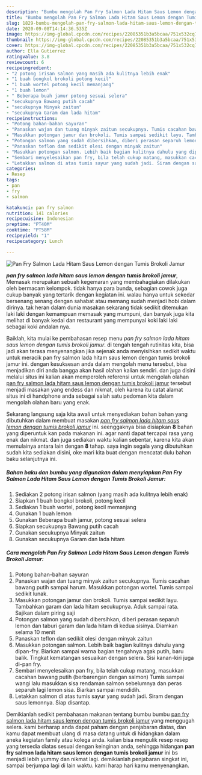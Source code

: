 ```yaml
---
description: "Bumbu mengolah Pan Fry Salmon Lada Hitam Saus Lemon dengan Tumis Brokoli Jamur yang enak"
title: "Bumbu mengolah Pan Fry Salmon Lada Hitam Saus Lemon dengan Tumis Brokoli Jamur yang enak"
slug: 1829-bumbu-mengolah-pan-fry-salmon-lada-hitam-saus-lemon-dengan-tumis-brokoli-jamur-yang-enak
date: 2020-09-08T14:14:36.535Z
image: https://img-global.cpcdn.com/recipes/22085351b3a5bcaa/751x532cq70/pan-fry-salmon-lada-hitam-saus-lemon-dengan-tumis-brokoli-jamur-foto-resep-utama.jpg
thumbnail: https://img-global.cpcdn.com/recipes/22085351b3a5bcaa/751x532cq70/pan-fry-salmon-lada-hitam-saus-lemon-dengan-tumis-brokoli-jamur-foto-resep-utama.jpg
cover: https://img-global.cpcdn.com/recipes/22085351b3a5bcaa/751x532cq70/pan-fry-salmon-lada-hitam-saus-lemon-dengan-tumis-brokoli-jamur-foto-resep-utama.jpg
author: Ella Gutierrez
ratingvalue: 3.8
reviewcount: 6
recipeingredient:
- "2 potong irisan salmon yang masih ada kulitnya lebih enak"
- "1 buah bongkol brokoli potong kecil"
- "1 buah wortel potong kecil memanjang"
- "1 buah lemon"
- " Beberapa buah jamur potong sesuai selera"
- "secukupnya Bawang putih cacah"
- "secukupnya Minyak zaitun"
- "secukupnya Garam dan lada hitam"
recipeinstructions:
- "Potong bahan-bahan sayuran"
- "Panaskan wajan dan tuang minyak zaitun secukupnya. Tumis cacahan bawang putih sampai harum. Masukkan potongan wortel. Tumis sampai sedikit lunak."
- "Masukkan potongan jamur dan brokoli. Tumis sampai sedikit layu. Tambahkan garam dan lada hitam secukupnya. Aduk sampai rata. Sajikan dalam piring saji"
- "Potongan salmon yang sudah dibersihkan, diberi perasan separuh lemon dan taburi garam dan lada hitam di kedua sisinya. Diamkan selama 10 menit"
- "Panaskan teflon dan sedikit olesi dengan minyak zaitun"
- "Masukkan potongan salmon. Lebih baik bagian kulitnya dahulu yang dipan-fry. Biarkan sampai warna bagian tengahnya agak putih, baru balik. Tingkat kematangan sesuaikan dengan selera. Sisi kanan-kiri juga di-pan fry."
- "Sembari menyelesaikan pan fry, bila telah cukup matang, masukkan cacahan bawang putih (berbarengan dengan salmon) Tumis sampai wangi lalu masukkan sisa rendaman salmon sebelumnya dan peras separuh lagi lemon sisa. Biarkan sampai mendidih."
- "Letakkan salmon di atas tumis sayur yang sudah jadi. Siram dengan saus lemonnya. Siap disantap."
categories:
- Resep
tags:
- pan
- fry
- salmon

katakunci: pan fry salmon 
nutrition: 141 calories
recipecuisine: Indonesian
preptime: "PT40M"
cooktime: "PT58M"
recipeyield: "1"
recipecategory: Lunch

---
```



![Pan Fry Salmon Lada Hitam Saus Lemon dengan Tumis Brokoli Jamur](https://img-global.cpcdn.com/recipes/22085351b3a5bcaa/751x532cq70/pan-fry-salmon-lada-hitam-saus-lemon-dengan-tumis-brokoli-jamur-foto-resep-utama.jpg)

<b><i>pan fry salmon lada hitam saus lemon dengan tumis brokoli jamur</i></b>, Memasak merupakan sebuah kegemaran yang membahagiakan dilakukan oleh bermacam kelompok. tidak hanya para bunda, sebagian cowok juga cukup banyak yang tertarik dengan kegiatan ini. walau hanya untuk sekedar bersenang senang dengan sahabat atau memang sudah menjadi hobi dalam dirinya. tak heran dalam dunia masakan sekarang tidak sedikit ditemukan laki laki dengan kemampuan memasak yang mumpuni, dan banyak juga kita melihat di banyak kedai dan restaurant yang mempunyai koki laki laki sebagai koki andalan nya.

Baiklah, kita mulai ke pembahasan resep menu <i>pan fry salmon lada hitam saus lemon dengan tumis brokoli jamur</i>. di tengah tengah rutinitas kita, bisa jadi akan terasa menyenangkan jika sejenak anda menyisihkan sedikit waktu untuk meracik pan fry salmon lada hitam saus lemon dengan tumis brokoli jamur ini. dengan kesuksesan anda dalam mengolah menu tersebut, bisa menjadikan diri anda bangga akan hasil olahan kalian sendiri. dan juga disini melalui situs ini kalian akan memperoleh referensi untuk mengolah olahan <u>pan fry salmon lada hitam saus lemon dengan tumis brokoli jamur</u> tersebut menjadi masakan yang endess dan nikmat, oleh karena itu catat alamat situs ini di handphone anda sebagai salah satu pedoman kita dalam mengolah olahan baru yang enak.




Sekarang langsung saja kita awali untuk menyediakan bahan bahan yang dibutuhkan dalam membuat masakan <u><i>pan fry salmon lada hitam saus lemon dengan tumis brokoli jamur</i></u> ini. seenggaknya bisa disiapkan <b>8</b> bahan yang diperuntuk kan pada makanan ini. agar nanti dapat tercapai rasa yang enak dan nikmat. dan juga sediakan waktu kalian sebentar, karena kita akan memulainya antara lain dengan <b>8</b> tahap. saya ingin segala yang dibutuhkan sudah kita sediakan disini, oke mari kita buat dengan mencatat dulu bahan baku selanjutnya ini.

<!--inarticleads1-->

##### Bahan baku dan bumbu yang digunakan dalam menyiapkan Pan Fry Salmon Lada Hitam Saus Lemon dengan Tumis Brokoli Jamur:

1. Sediakan 2 potong irisan salmon (yang masih ada kulitnya lebih enak)
1. Siapkan 1 buah bongkol brokoli, potong kecil
1. Sediakan 1 buah wortel, potong kecil memanjang
1. Gunakan 1 buah lemon
1. Gunakan  Beberapa buah jamur, potong sesuai selera
1. Siapkan secukupnya Bawang putih cacah
1. Gunakan secukupnya Minyak zaitun
1. Gunakan secukupnya Garam dan lada hitam




<!--inarticleads2-->

##### Cara mengolah Pan Fry Salmon Lada Hitam Saus Lemon dengan Tumis Brokoli Jamur:

1. Potong bahan-bahan sayuran
1. Panaskan wajan dan tuang minyak zaitun secukupnya. Tumis cacahan bawang putih sampai harum. Masukkan potongan wortel. Tumis sampai sedikit lunak.
1. Masukkan potongan jamur dan brokoli. Tumis sampai sedikit layu. Tambahkan garam dan lada hitam secukupnya. Aduk sampai rata. Sajikan dalam piring saji
1. Potongan salmon yang sudah dibersihkan, diberi perasan separuh lemon dan taburi garam dan lada hitam di kedua sisinya. Diamkan selama 10 menit
1. Panaskan teflon dan sedikit olesi dengan minyak zaitun
1. Masukkan potongan salmon. Lebih baik bagian kulitnya dahulu yang dipan-fry. Biarkan sampai warna bagian tengahnya agak putih, baru balik. Tingkat kematangan sesuaikan dengan selera. Sisi kanan-kiri juga di-pan fry.
1. Sembari menyelesaikan pan fry, bila telah cukup matang, masukkan cacahan bawang putih (berbarengan dengan salmon) Tumis sampai wangi lalu masukkan sisa rendaman salmon sebelumnya dan peras separuh lagi lemon sisa. Biarkan sampai mendidih.
1. Letakkan salmon di atas tumis sayur yang sudah jadi. Siram dengan saus lemonnya. Siap disantap.




Demikianlah sedikit pembahasan makanan tentang bumbu bumbu <u>pan fry salmon lada hitam saus lemon dengan tumis brokoli jamur</u> yang menggugah selera. kami berharap anda dapat paham dengan penjabaran diatas, dan kamu dapat membuat ulang di masa datang untuk di hidangkan dalam aneka kegiatan family atau kolega anda. kalian bisa mengulik resep resep yang tersedia diatas sesuai dengan keinginan anda, sehingga hidangan <b>pan fry salmon lada hitam saus lemon dengan tumis brokoli jamur</b> ini bs menjadi lebih yummy dan nikmat lagi. demikianlah penjabaran singkat ini, sampai berjumpa lagi di lain waktu. kami harap hari kamu menyenangkan.

